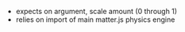 - expects on argument, scale amount (0 through 1)
- relies on import of main matter.js physics engine
